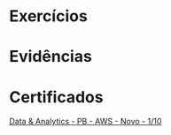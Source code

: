 # Exercícios  

# Evidências  

# Certificados  
[Data & Analytics - PB - AWS - Novo - 1/10](certificados/sample.png)


